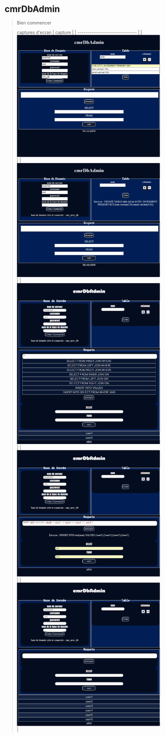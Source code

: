 # cmrDbAdmin
> Bien commencer
<!-- -->
> captures d'ecran
|            capture             |
| ------------------------------ |
| ![image1](/img/1.png "image1") |
| ![image2](/img/2.png "image2") |
| ![image3](/img/3.png "image3") |
| ![image4](/img/4.png "image4") |
| ![image5](/img/5.png "image5") |







